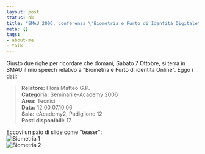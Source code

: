 ```yaml
--- 
layout: post
status: ok
title: "SMAU 2006, conferenza \"Biometria e Furto di Identità Digitale\""
meta: {}
tags: 
- about-me
- talk
---
```

Giusto due righe per ricordare che domani, Sabato 7 Ottobre, si terrà in SMAU il mio speech relativo a "Biometria e Furto di identità Online". Eggo i dati:

> **Relatore:** Flora Matteo G.P.  
> **Categoria:** Seminari e-Academy 2006  
> **Area:** Tecnici  
> **Data:** 12:00 07.10.06  
> **Sala:** eAcademy2, Padiglione 12  
> **Posti disponibili:** 17  

Eccovi un paio di slide come "teaser":   
![Biometria 1](http://fast.mgpf.it/20060930%20-%20Matteo%20Flora%20-%20Biometria.002-small.jpg)  
![Biometria 2](http://fast.mgpf.it/20060930%20-%20Matteo%20Flora%20-%20Biometria.035-small.jpg)  
 

